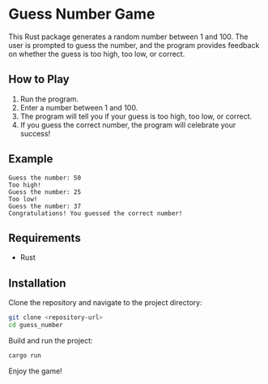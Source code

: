 # Guess Number Game

This Rust package generates a random number between 1 and 100. The user is prompted to guess the number, and the program provides feedback on whether the guess is too high, too low, or correct.

## How to Play

1. Run the program.
2. Enter a number between 1 and 100.
3. The program will tell you if your guess is too high, too low, or correct.
4. If you guess the correct number, the program will celebrate your success!

## Example

```
Guess the number: 50
Too high!
Guess the number: 25
Too low!
Guess the number: 37
Congratulations! You guessed the correct number!
```

## Requirements

- Rust

## Installation

Clone the repository and navigate to the project directory:

```sh
git clone <repository-url>
cd guess_number
```

Build and run the project:

```sh
cargo run
```

Enjoy the game!